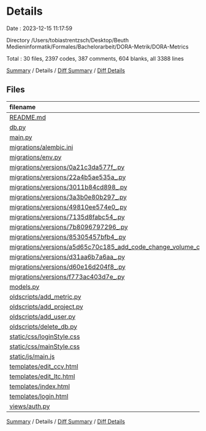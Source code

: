 # Details

Date : 2023-12-15 11:17:59

Directory /Users/tobiastrentzsch/Desktop/Beuth Medieninformatik/Formales/Bachelorarbeit/DORA-Metrik/DORA-Metrics

Total : 30 files,  2397 codes, 387 comments, 604 blanks, all 3388 lines

[Summary](results.md) / Details / [Diff Summary](diff.md) / [Diff Details](diff-details.md)

## Files
| filename | language | code | comment | blank | total |
| :--- | :--- | ---: | ---: | ---: | ---: |
| [README.md](/README.md) | Markdown | 14 | 0 | 11 | 25 |
| [db.py](/db.py) | Python | 2 | 0 | 2 | 4 |
| [main.py](/main.py) | Python | 339 | 82 | 117 | 538 |
| [migrations/alembic.ini](/migrations/alembic.ini) | Ini | 38 | 0 | 13 | 51 |
| [migrations/env.py](/migrations/env.py) | Python | 54 | 34 | 26 | 114 |
| [migrations/versions/0a21c3da577f_.py](/migrations/versions/0a21c3da577f_.py) | Python | 12 | 12 | 9 | 33 |
| [migrations/versions/22a4b5ae535a_.py](/migrations/versions/22a4b5ae535a_.py) | Python | 14 | 12 | 9 | 35 |
| [migrations/versions/3011b84cd898_.py](/migrations/versions/3011b84cd898_.py) | Python | 24 | 12 | 7 | 43 |
| [migrations/versions/3a3b0e80b297_.py](/migrations/versions/3a3b0e80b297_.py) | Python | 14 | 12 | 9 | 35 |
| [migrations/versions/49810ee574e0_.py](/migrations/versions/49810ee574e0_.py) | Python | 20 | 12 | 7 | 39 |
| [migrations/versions/7135d8fabc54_.py](/migrations/versions/7135d8fabc54_.py) | Python | 16 | 12 | 7 | 35 |
| [migrations/versions/7b8096797296_.py](/migrations/versions/7b8096797296_.py) | Python | 16 | 12 | 9 | 37 |
| [migrations/versions/85305457bfb4_.py](/migrations/versions/85305457bfb4_.py) | Python | 16 | 12 | 9 | 37 |
| [migrations/versions/a5d65c70c185_add_code_change_volume_column.py](/migrations/versions/a5d65c70c185_add_code_change_volume_column.py) | Python | 12 | 12 | 9 | 33 |
| [migrations/versions/d31aa6b7a6aa_.py](/migrations/versions/d31aa6b7a6aa_.py) | Python | 32 | 12 | 9 | 53 |
| [migrations/versions/d60e16d204f8_.py](/migrations/versions/d60e16d204f8_.py) | Python | 14 | 12 | 9 | 35 |
| [migrations/versions/f773ac403d7e_.py](/migrations/versions/f773ac403d7e_.py) | Python | 19 | 12 | 7 | 38 |
| [models.py](/models.py) | Python | 49 | 1 | 9 | 59 |
| [oldscripts/add_metric.py](/oldscripts/add_metric.py) | Python | 38 | 2 | 9 | 49 |
| [oldscripts/add_project.py](/oldscripts/add_project.py) | Python | 16 | 0 | 5 | 21 |
| [oldscripts/add_user.py](/oldscripts/add_user.py) | Python | 16 | 0 | 5 | 21 |
| [oldscripts/delete_db.py](/oldscripts/delete_db.py) | Python | 30 | 0 | 7 | 37 |
| [static/css/loginStyle.css](/static/css/loginStyle.css) | CSS | 63 | 0 | 7 | 70 |
| [static/css/mainStyle.css](/static/css/mainStyle.css) | CSS | 184 | 9 | 38 | 231 |
| [static/js/main.js](/static/js/main.js) | JavaScript | 729 | 69 | 124 | 922 |
| [templates/edit_ccv.html](/templates/edit_ccv.html) | HTML | 34 | 0 | 10 | 44 |
| [templates/edit_ltc.html](/templates/edit_ltc.html) | HTML | 57 | 3 | 12 | 72 |
| [templates/index.html](/templates/index.html) | HTML | 399 | 37 | 86 | 522 |
| [templates/login.html](/templates/login.html) | HTML | 87 | 4 | 14 | 105 |
| [views/auth.py](/views/auth.py) | Python | 39 | 2 | 9 | 50 |

[Summary](results.md) / Details / [Diff Summary](diff.md) / [Diff Details](diff-details.md)